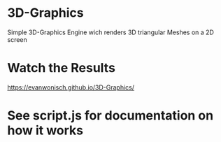 # 3D-Graphics
 Simple 3D-Graphics Engine wich renders 3D triangular Meshes on a 2D screen
 
 # Watch the Results
 https://evanwonisch.github.io/3D-Graphics/
 
 # See script.js for documentation on how it works
 
